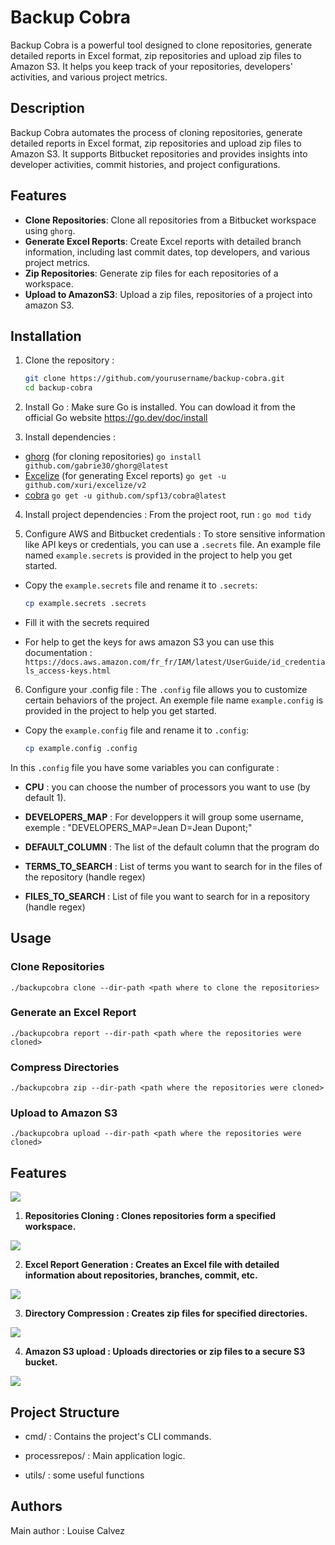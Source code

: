 # Backup Cobra

Backup Cobra is a powerful tool designed to clone repositories, generate detailed reports in Excel format, zip repositories and upload zip files to Amazon S3. It helps you keep track of your repositories, developers' activities, and various project metrics.

## Description

Backup Cobra automates the process of cloning repositories, generate detailed reports in Excel format, zip repositories and upload zip files to Amazon S3. It supports Bitbucket repositories and provides insights into developer activities, commit histories, and project configurations.

## Features

- **Clone Repositories**: Clone all repositories from a Bitbucket workspace using `ghorg`.
- **Generate Excel Reports**: Create Excel reports with detailed branch information, including last commit dates, top developers, and various project metrics.
- **Zip Repositories**: Generate zip files for each repositories of a workspace.
- **Upload to AmazonS3**: Upload a zip files, repositories of a project into amazon S3.

## Installation

1. Clone the repository :
   ```bash
   git clone https://github.com/yourusername/backup-cobra.git
   cd backup-cobra

2. Install Go : Make sure Go is installed. You can dowload it from the official Go website 
   https://go.dev/doc/install

3. Install dependencies :
- [ghorg](https://github.com/gabrie30/ghorg) (for cloning repositories)
      `go install github.com/gabrie30/ghorg@latest`
- [Excelize](https://github.com/xuri/excelize) (for generating Excel reports)
      `go get -u github.com/xuri/excelize/v2`
- [cobra](https://github.com/spf13/cobra)
      `go get -u github.com/spf13/cobra@latest`

4. Install project dependencies : From the project root, run : 
   `go mod tidy`

5. Configure AWS and Bitbucket credentials :
To store sensitive information like API keys or credentials, you can use a `.secrets` file. An example file named `example.secrets` is provided in the project to help you get started.
- Copy the `example.secrets` file and rename it to `.secrets`:
   ```bash
   cp example.secrets .secrets

- Fill it with the secrets required

- For help to get the keys for aws amazon S3 you can use this documentation : `https://docs.aws.amazon.com/fr_fr/IAM/latest/UserGuide/id_credentials_access-keys.html`

6. Configure your .config file :
The `.config` file allows you to customize certain behaviors of the project. An exemple file name `example.config` is provided in the project to help you get started.
- Copy the `example.config` file and rename it to `.config`:
   ```bash
   cp example.config .config

In this `.config` file you have some variables you can configurate :

- **CPU** : you can choose the number of processors you want to use (by default 1).

- **DEVELOPERS_MAP** : For developpers it will group some username, exemple : "DEVELOPERS_MAP=Jean D=Jean Dupont;"

- **DEFAULT_COLUMN** : The list of the default column that the program do

- **TERMS_TO_SEARCH** : List of terms you want to search for in the files of the repository (handle regex)

- **FILES_TO_SEARCH** : List of file you want to search for in a repository (handle regex)

## Usage 

### Clone Repositories

`./backupcobra clone --dir-path <path where to clone the repositories>`

### Generate an Excel Report

`./backupcobra report --dir-path <path where the repositories were cloned>`

### Compress Directories

`./backupcobra zip --dir-path <path where the repositories were cloned>`

### Upload to Amazon S3

`./backupcobra upload --dir-path <path where the repositories were cloned>`

## Features

[![](https://mermaid.ink/img/pako:eNqNk19vgjAUxb9Kc58ZQS0b8laxmWRqDeBmDC-NdBuJUIOwzKHffeXPnJu6rG_0nt8955a2hJWMBNggsmHMXzKehClSyxmzKUWHva7vS3Q_Yt49slGxFafV_f7mRpYohIEbDObOAw3QE_Me_BlxaAhKHycbmeUNck1VNVEWHp0x3w2Y51JfkSuZ5jxOtxftxswh4x9E7bblb228quQFX-mvAsdxWv3RgAzYPDjX85Svdx9XmMaDLhw6bmu_Ql2RtPOHMCQBQd_OiEyHaOCRqTOqG_08kaU7-_94lfiY02GTmUd9_1wfyQty4jkj95HWm2fEKhM8b03o4vTM_yRPorVUa1dRE7JkU-T3qp8-HzZnKNIINEhElvA4Une1rOAQ8leRiKpdCJF45sU6DyFMD0rKi1z6u3QFdp4VQoNMFi-vYD_z9VZ9FZtIxW6v-3F3w1OwS3gHG-u3tybuWriHsWl2MNZgB3bHNHQLd7vYwIbV7_Xv8EGDDylVB0PvN8vEd4bZtTqWBiKKc5lNmsdVv7HaYlkDteXhE3X_Aig?type=png)](https://mermaid.live/edit#pako:eNqNk19vgjAUxb9Kc58ZQS0b8laxmWRqDeBmDC-NdBuJUIOwzKHffeXPnJu6rG_0nt8955a2hJWMBNggsmHMXzKehClSyxmzKUWHva7vS3Q_Yt49slGxFafV_f7mRpYohIEbDObOAw3QE_Me_BlxaAhKHycbmeUNck1VNVEWHp0x3w2Y51JfkSuZ5jxOtxftxswh4x9E7bblb228quQFX-mvAsdxWv3RgAzYPDjX85Svdx9XmMaDLhw6bmu_Ql2RtPOHMCQBQd_OiEyHaOCRqTOqG_08kaU7-_94lfiY02GTmUd9_1wfyQty4jkj95HWm2fEKhM8b03o4vTM_yRPorVUa1dRE7JkU-T3qp8-HzZnKNIINEhElvA4Une1rOAQ8leRiKpdCJF45sU6DyFMD0rKi1z6u3QFdp4VQoNMFi-vYD_z9VZ9FZtIxW6v-3F3w1OwS3gHG-u3tybuWriHsWl2MNZgB3bHNHQLd7vYwIbV7_Xv8EGDDylVB0PvN8vEd4bZtTqWBiKKc5lNmsdVv7HaYlkDteXhE3X_Aig)

1. **Repositories Cloning : Clones repositories form a specified workspace.**

[![](https://mermaid.ink/img/pako:eNp1kVFvgjAQx79Kc89IAItC35QRR3TDAMuSpS8NVCURakpZ5oDvvgpm2ZLtnq69__9-vV4HuSg4EKA1lw8lO0pW0RrpCHbxc4iG3jT7Dm0e42SDCGob_rPa97OZ6BCFdZStX4JtmKHXONmm-1UQUtD6sroIqSbLf6pbE41Iwn2cRlmcRGGqnbmoFSvr5k_cLg5Wu1-Okdawd_08MKDismJlocfqbn4K6sQrToHotOAH1p4V1RMPWspaJdJrnQNRsuUGSNEeT0AO7NzoU3spmOL3f_m-vbAaSAcfQLC5WLjY8fAcY9e1MTbgCsR2LdPDjoMtbHn-3F_iwYBPIXQHy_SncPHSch3P9gzgRamEfJr2MK5jRLyNhhE5fAGzeH3X?type=png)](https://mermaid.live/edit#pako:eNp1kVFvgjAQx79Kc89IAItC35QRR3TDAMuSpS8NVCURakpZ5oDvvgpm2ZLtnq69__9-vV4HuSg4EKA1lw8lO0pW0RrpCHbxc4iG3jT7Dm0e42SDCGob_rPa97OZ6BCFdZStX4JtmKHXONmm-1UQUtD6sroIqSbLf6pbE41Iwn2cRlmcRGGqnbmoFSvr5k_cLg5Wu1-Okdawd_08MKDismJlocfqbn4K6sQrToHotOAH1p4V1RMPWspaJdJrnQNRsuUGSNEeT0AO7NzoU3spmOL3f_m-vbAaSAcfQLC5WLjY8fAcY9e1MTbgCsR2LdPDjoMtbHn-3F_iwYBPIXQHy_SncPHSch3P9gzgRamEfJr2MK5jRLyNhhE5fAGzeH3X)

2. **Excel Report Generation : Creates an Excel file with detailed information about repositories, branches, commit, etc.**

[![](https://mermaid.ink/img/pako:eNpVkF9rgzAUxb9KuM9W_JO0mrfSChPWKdqNIXkJTdoK1ZSYwDr1u8_qGOy83cv9nXM5PZyUkEBB6n3NL5o3rEWTks88K45oHFx36BFisC12L-lHgqo0R0WSZ2V6zIo0KRlQZDv5jxqG1Uot1GFbZW-oDNHuNXvfM0AUdbIV4EAjdcNrMUX3T5iBucpGPu0YCHnm9mYYsHacTrk1qny0J6BGW-mAVvZyBXrmt26a7F1wI3-__9veeQu0hy-g2F2vCQ4iHGJMiI-xAw-gPvHcCAcB9rAXxWG8waMD30pNDp4bLyJ445Eg8iMHpKiN0oelq7myOaKagTly_AEGf2IC?type=png)](https://mermaid.live/edit#pako:eNpVkF9rgzAUxb9KuM9W_JO0mrfSChPWKdqNIXkJTdoK1ZSYwDr1u8_qGOy83cv9nXM5PZyUkEBB6n3NL5o3rEWTks88K45oHFx36BFisC12L-lHgqo0R0WSZ2V6zIo0KRlQZDv5jxqG1Uot1GFbZW-oDNHuNXvfM0AUdbIV4EAjdcNrMUX3T5iBucpGPu0YCHnm9mYYsHacTrk1qny0J6BGW-mAVvZyBXrmt26a7F1wI3-__9veeQu0hy-g2F2vCQ4iHGJMiI-xAw-gPvHcCAcB9rAXxWG8waMD30pNDp4bLyJ445Eg8iMHpKiN0oelq7myOaKagTly_AEGf2IC)

3. **Directory Compression : Creates zip files for specified directories.**

[![](https://mermaid.ink/img/pako:eNptkMFugzAMhl8l8pkioEkLuVUMaUitQDDtUOUSkbRFKqRKE2kd8O5L6bQdWp9s6_P_2x6gUUICBanfWn7UvGM9crHPSzSNvj8OiMG2SDdbVGVlUecfRZVnNQNEkb3Kf3gcFwt1h9NiV1ZZXT_zQr3AN1X6nn9mc_NpotGSGwkedFJ3vBVuz-GuwcCcZCcZUJcKeeD2bBiwfnIot0bVt74BarSVHmhljyegB36-uspehFP8PfWve-E90AG-gGJ_tSI4ivESY0JCjD24AQ1J4Mc4inCAgzhZJms8efCtlFMI_OQRBK8DEsVh7IEUrVF693js_N_ZYj8PzJbTDzY0bzQ?type=png)](https://mermaid.live/edit#pako:eNptkMFugzAMhl8l8pkioEkLuVUMaUitQDDtUOUSkbRFKqRKE2kd8O5L6bQdWp9s6_P_2x6gUUICBanfWn7UvGM9crHPSzSNvj8OiMG2SDdbVGVlUecfRZVnNQNEkb3Kf3gcFwt1h9NiV1ZZXT_zQr3AN1X6nn9mc_NpotGSGwkedFJ3vBVuz-GuwcCcZCcZUJcKeeD2bBiwfnIot0bVt74BarSVHmhljyegB36-uspehFP8PfWve-E90AG-gGJ_tSI4ivESY0JCjD24AQ1J4Mc4inCAgzhZJms8efCtlFMI_OQRBK8DEsVh7IEUrVF693js_N_ZYj8PzJbTDzY0bzQ)

4. **Amazon S3 upload : Uploads directories or zip files to a secure S3 bucket.**

[![](https://mermaid.ink/img/pako:eNp1kV1rgzAUhv9KONdW1MZWc9c66aTdLOoYjNwETVuhmhLjWKf-96VaxgbbucrH-5yH5HSQi4IDAS4fSnaUrKI10hXs4ucQDb1p9h3aPMbJBhHUNvznbd_PZqJDFNZRtn4JtmGGXuNkm-5XQUhB58vqIqSakP9StyZakYT7OI2yOInCVJO5qBUr6-ZP3S4OVrtfxGhr2DsHAyouK1YW-kndjaagTrziFIheFvzA2rOiQOtBR1mrRHqtcyBKttwAKdrjCciBnRu9ay8FU_z-K9-nF1YD6eADCDYXCxc7Hp5j7Lo2xgZcgdiuZXrYcbCFLc-f-0s8GPAphO5gmf5ULl5aruPZngG8KJWQT9MMxlGMircRGJXDF0WyfEM?type=png)](https://mermaid.live/edit#pako:eNp1kV1rgzAUhv9KONdW1MZWc9c66aTdLOoYjNwETVuhmhLjWKf-96VaxgbbucrH-5yH5HSQi4IDAS4fSnaUrKI10hXs4ucQDb1p9h3aPMbJBhHUNvznbd_PZqJDFNZRtn4JtmGGXuNkm-5XQUhB58vqIqSakP9StyZakYT7OI2yOInCVJO5qBUr6-ZP3S4OVrtfxGhr2DsHAyouK1YW-kndjaagTrziFIheFvzA2rOiQOtBR1mrRHqtcyBKttwAKdrjCciBnRu9ay8FU_z-K9-nF1YD6eADCDYXCxc7Hp5j7Lo2xgZcgdiuZXrYcbCFLc-f-0s8GPAphO5gmf5ULl5aruPZngG8KJWQT9MMxlGMircRGJXDF0WyfEM)

## Project Structure

- cmd/ : Contains the project's CLI commands.

- processrepos/ : Main application logic.

- utils/ : some useful functions

## Authors

Main author : Louise Calvez
